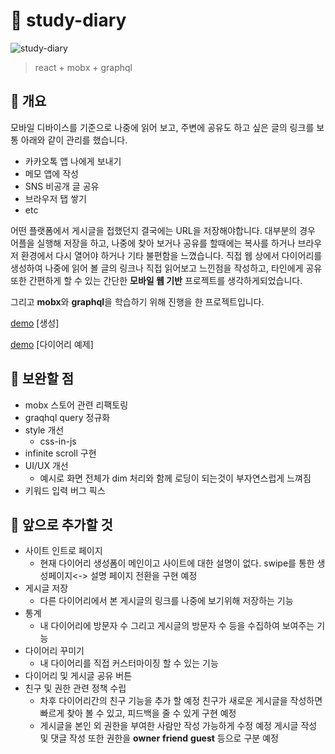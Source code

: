 # 🚀 study-diary

![study-diary](https://user-images.githubusercontent.com/28751246/145832357-e0b6b640-e7e6-4c9d-9240-a1fce611009b.gif)

>  react  + mobx + graphql



## 📃 개요

모바일 디바이스를 기준으로  나중에 읽어 보고, 주변에 공유도 하고 싶은 글의 링크를
보통 아래와 같이 관리를 했습니다.

- 카카오톡 앱 나에게 보내기
- 메모 앱에 작성
- SNS 비공개 글 공유
- 브라우저 탭 쌓기
- etc

어떤 플랫폼에서 게시글을 접했던지 결국에는 URL을 저장해야합니다.
대부분의 경우 어플을 실행해 저장을 하고, 나중에 찾아 보거나 공유를 할때에는 복사를 하거나 브라우저 환경에서
다시 열어야 하거나 기타 불편함을 느꼈습니다.
직접 웹 상에서 다이어리를 생성하여 나중에 읽어 볼 글의 링크나  직접 읽어보고 느낀점을 작성하고, 타인에게 공유 또한 간편하게 할 수 있는 간단한 **모바일 웹 기반** 프로젝트를 생각하게되었습니다.

그리고 **mobx**와 **graphql**을 학습하기 위해 진행을 한 프로젝트입니다.




[demo](https://study-diary.vercel.app/) [생성]

[demo](https://study-diary.vercel.app/kimminkyu) [다이어리 예제]

## 📃 보완할 점

- mobx 스토어 관련 리팩토링
- graqhql query 정규화
- style 개선
  - css-in-js
- infinite scroll 구현
- UI/UX 개선
  - 예시로 화면 전체가 dim 처리와 함께 로딩이 되는것이 부자연스럽게 느껴짐
- 키워드 입력 버그 픽스

## 📃 앞으로 추가할 것 

- 사이트 인트로 페이지
  - 현재 다이어리 생성폼이 메인이고 사이트에 대한 설명이 없다.
    swipe를 통한 생성페이지<-> 설명 페이지 전환을 구현 예정
- 게시글 저장
  - 다른 다이어리에서 본 게시글의 링크를 나중에 보기위해 저장하는 기능
- 통계
  - 내 다이어리에 방문자 수 그리고 게시글의 방문자 수 등을 수집하여 보여주는 기능
- 다이어리 꾸미기
  - 내 다이어리를 직접 커스터마이징 할 수 있는 기능
- 다이어리 및 게시글 공유 버튼
- 친구 및 권한 관련 정책 수립
  - 차후 다이어리간의 친구 기능을 추가 할 예정
    친구가 새로운 게시글을 작성하면 빠르게 찾아 볼 수 있고,
    피드백을 줄 수 있게 구현 예정
  - 게시글을 본인 외 권한을 부여한 사람만 작성 가능하게 수정 예정
    게시글 작성 및 댓글 작성 또한 권한을 **owner** **friend** **guest** 등으로 구분 예정
